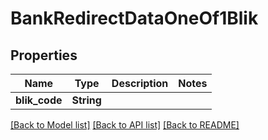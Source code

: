 # BankRedirectDataOneOf1Blik

## Properties

Name | Type | Description | Notes
------------ | ------------- | ------------- | -------------
**blik_code** | **String** |  | 

[[Back to Model list]](../README.md#documentation-for-models) [[Back to API list]](../README.md#documentation-for-api-endpoints) [[Back to README]](../README.md)


